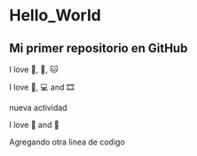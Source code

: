 # Hello_World

## Mi primer repositorio en GitHub

I love 🎸, 🍔, 🐱

I love 🎵, 💻 and 🎞️

nueva actividad

I love 🌚 and 🌠

Agregando otra linea de codigo
